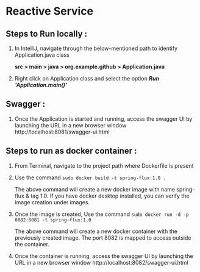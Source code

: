 # Reactive Service

## Steps to Run locally :

1. In IntelliJ, navigate through the below-mentioned path to identify Application.java class

    **src > main > java > org.example.github > Application.java**

2. Right click on Application class and select the option _**Run 'Application.main()'**_


## Swagger :

1. Once the Application is started and running, access the swagger UI by launching the URL in a new browser window http://localhost:8081/swagger-ui.html

## Steps to run as docker container :

1. From Terminal, navigate to the project path where Dockerfile is present
2. Use the command `sudo docker build -t spring-flux:1.0 .`
   
   The above command will create a new docker image with name spring-flux & tag 1.0. If you have docker desktop installed, you can verify the image creation under images.
3. Once the image is created, Use the command `sudo docker run -d -p 8082:8081 -t spring-flux:1.0`

   The above command will create a new docker container with the previously created image. The port 8082 is mapped to access outside the container.
4. Once the container is running, access the swagger UI by launching the URL in a new browser window http://localhost:8082/swagger-ui.html
